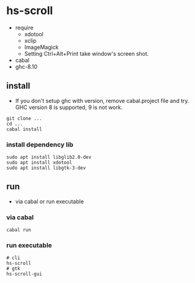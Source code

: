 # hs-scroll

- require
  - xdotool
  - xclip
  - ImageMagick
  - Setting Ctrl+Alt+Print take window's screen shot.
- cabal
- ghc-8.10

## install

- If you don't setup ghc with version, remove cabal.project file and try. GHC version 8 is supported, 9 is not work.

```
git clone ...
cd ...
cabal install
```

### install dependency lib

```
sudo apt install libglib2.0-dev
sudo apt install xdotool
sudo apt install libgtk-3-dev
```

## run

- via cabal or run executable

### via cabal

```
cabal run
```

### run executable

```
# cli
hs-scroll
# gtk
hs-scroll-gui
```
